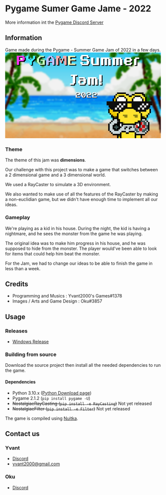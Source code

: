 # Pygame Sumer Game Jame - 2022

More information int the [Pygame Discord Server](https://discord.com/invite/ZuB2RySPRJ)

## Information 

Game made during the Pygame - Summer Game Jam of 2022 in a few days. 
![Pygame Summer Jam 2022 image](https://raw.githubusercontent.com/Yvant2000/pygame_summer_game_jam_2022/main/data/splash_screen/thUeMh.png)

### Theme

The theme of this jam was **dimensions**.

Our challenge with this project was to make a game that switches between a 2 dimensional game and a 3 dimensional world.

We used a RayCaster to simulate a 3D environment.

We also wanted to make use of all the features of the RayCaster by making a non-euclidian game,
but we didn't have enough time to implement all our ideas.

### Gameplay

We're playing as a kid in his house.
During the night, the kid is having a nightmare, and he sees the monster from the game he was playing.

The original idea was to make him progress in his house, and he was supposed to hide from the monster.
The player would've been able to look for items that could help him beat the monster.

For the Jam, we had to change our ideas to be able to finish the game in less than a week.

## Credits

- Programming and Musics : Yvant2000's Games#1378
- Images / Arts and Game Design : Oku#3857

## Usage


### Releases

- [Windows Release](https://github.com/Yvant2000/pygame_summer_game_jam_2022/releases/download/v1.0.0/Nightmare.Games.exe)

### Building from source

Download the source project then install all the needed dependencies to run the game.

#### Dependencies

- Python 3.10.x ([Python Download page](https://www.python.org/downloads/))
- Pygame 2.1.2 (`pip install pygame -U`)
- ~~NostalgiaeRayCasting (`pip install -e RayCasting`)~~ Not yet released
- ~~NostalgiaeFilter (`pip install -e Filter`)~~ Not yet released

The game is compiled using [Nuitka](https://nuitka.net/doc/user-manual.html#installation).

## Contact us

### Yvant

- [Discord](https://discordapp.com/users/162516519543111680)
- yvant2000@gmail.com

### Oku

- [Discord](https://discordapp.com/users/411566548059422731)
